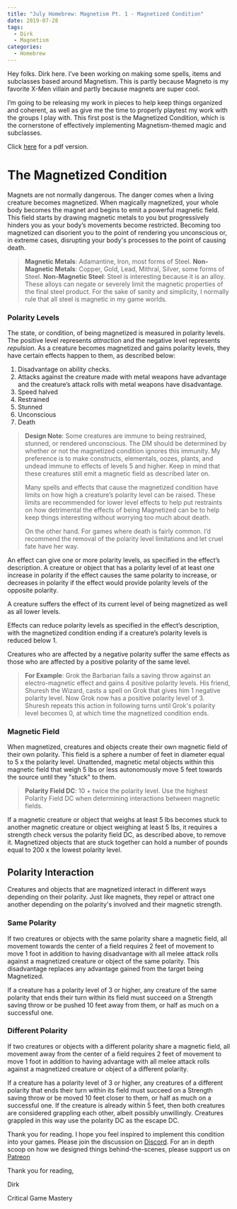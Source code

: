 ```yaml
---
title: "July Homebrew: Magnetism Pt. 1 - Magnetized Condition"
date: 2019-07-28
tags: 
  - Dirk
  - Magnetism
categories: 
  - Homebrew
---
```


Hey folks. Dirk here. I’ve been working on making some spells, items and subclasses based around Magnetism. This is partly because Magneto is my favorite X-Men villain and partly because magnets are super cool. 

I’m going to be releasing my work in pieces to help keep things organized and coherent, as well as give me the time to properly playtest my work with the groups I play with. This first post is the Magnetized Condition, which is the cornerstone of effectively implementing Magnetism-themed magic and subclasses.

Click [here](https://homebrewery.naturalcrit.com/share/SJSe3lfSMB) for a pdf version.

The Magnetized Condition
========================

Magnets are not normally dangerous. The danger comes when a living creature becomes magnetized. When magically magnetized, your whole body becomes the magnet and begins to emit a powerful magnetic field. This field starts by drawing magnetic metals to you but progressively hinders you as your body’s movements become restricted. Becoming too magnetized can disorient you to the point of rendering you unconscious or, in extreme cases, disrupting your body's processes to the point of causing death. 

> **Magnetic Metals**: Adamantine, Iron, most forms of Steel.
> **Non-Magnetic Metals**: Copper, Gold, Lead, Mithral, Silver, some forms of Steel.
> **Non-Magnetic Steel**: Steel is interesting because it is an alloy. These alloys can negate or severely limit the magnetic properties of the final steel product. For the sake of sanity and simplicity, I normally rule that all steel is magnetic in my game worlds.

### Polarity Levels

The state, or condition, of being magnetized is measured in polarity levels. The positive level represents _*attraction*_ and the negative level represents _*repulsion*_. As a creature becomes magnetized and gains polarity levels, they have certain effects happen to them, as described below:

1. Disadvantage on ability checks. 
2. Attacks against the creature made with metal weapons have advantage and the creature’s attack rolls with metal weapons have disadvantage.
3. Speed halved
4. Restrained
5. Stunned
6. Unconscious
7. Death

> **Design Note**: Some creatures are immune to being restrained, stunned, or rendered unconscious. The DM should be determined by whether or not the magnetized condition ignores this immunity. My preference is to make constructs, elementals, oozes, plants, and undead immune to effects of levels 5 and higher. Keep in mind that these creatures still emit a magnetic field as described later on.
>
> Many spells and effects that cause the magnetized condition have limits on how high a creature’s polarity level can be raised. These limits are recommended for lower level effects to help put restraints on how detrimental the effects of being Magnetized can be to help keep things interesting without worrying too much about death.
>
> On the other hand. For games where death is fairly common. I’d recommend the removal of the polarity level limitations and let cruel fate have her way.


An effect can give one or more polarity levels, as specified in the effect’s description. A creature or object that has a polarity level of at least one increase in polarity if the effect causes the same polarity to increase, or decreases in polarity if the effect would provide polarity levels of the opposite polarity.

A creature suffers the effect of its current level of being magnetized as well as all lower levels.

Effects can reduce polarity levels as specified in the effect’s description, with the magnetized condition ending if a creature’s polarity levels is reduced below 1. 

Creatures who are affected by a negative polarity suffer the same effects as those who are affected by a positive polarity of the same level. 

> **For Example**: Grok the Barbarian fails a saving throw against an electro-magnetic effect and gains 4 positive polarity levels. His friend, Shuresh the Wizard, casts a spell on Grok that gives him 1 negative polarity level. Now Grok now has a positive polarity level of 3. Shuresh repeats this action in following turns until Grok's polarity level becomes 0, at which time the magnetized condition ends.

### Magnetic Field

When magnetized, creatures and objects create their own magnetic field of their own polarity. This field is a sphere a number of feet in diameter equal to 5 x the polarity level. Unattended, magnetic metal objects within this magnetic field that weigh 5 lbs or less autonomously move 5 feet towards the source until they "stuck" to them.

> **Polarity Field DC**: 10 + twice the polarity level.
> Use the highest Polarity Field DC when determining interactions between magnetic fields.

If a magnetic creature or object that weighs at least 5 lbs becomes stuck to another magnetic creature or object weighing at least 5 lbs, it requires a strength check versus the polarity field DC, as described above, to remove it. Magnetized objects that are stuck together can hold a number of pounds equal to 200 x the lowest polarity level.

## Polarity Interaction

Creatures and objects that are magnetized interact in different ways depending on their polarity. Just like magnets, they repel or attract one another depending on the polarity's involved and their magnetic strength.

### Same Polarity

If two creatures or objects with the same polarity share a magnetic field, all movement towards the center of a field requires 2 feet of movement to move 1 foot in addition to having disadvantage with all melee attack rolls against a magnetized creature or object of the same polarity. This disadvantage replaces any advantage gained from the target being Magnetized.

If a creature has a polarity level of 3 or higher, any creature of the same polarity that ends their turn within its field must succeed on a Strength saving throw or be pushed 10 feet away from them, or half as much on a successful one. 

### Different Polarity

If two creatures or objects with a different polarity share a magnetic field, all movement away from the center of a field requires 2 feet of movement to move 1 foot in addition to having advantage with all melee attack rolls against a magnetized creature or object of a different polarity. 

If a creature has a polarity level of 3 or higher, any creatures of a different polarity that ends their turn within its field must succeed on a Strength saving throw or be moved 10 feet closer to them, or half as much on a successful one. If the creature is already within 5 feet, then both creatures are considered grappling each other, albeit possibly unwillingly. Creatures grappled in this way use the polarity DC as the escape DC.

Thank you for reading. I hope you feel inspired to implement this condition into your games. Please join the discussion on [Discord](https://discord.gg/M3rEEGX). For an in depth scoop on how we designed things behind-the-scenes, please support us on [Patreon](https://www.patreon.com/CriticalGameMastery)
  
Thank you for reading,

Dirk

Critical Game Mastery

